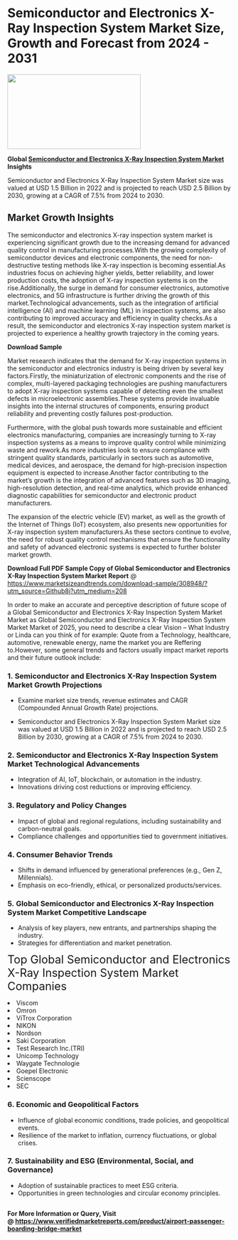 <H1>Semiconductor and Electronics X-Ray Inspection System Market Size, Growth and Forecast from 2024 - 2031</H1><img class="aligncenter size-medium wp-image-584254" src="https://thirdeyenews.in/wp-content/uploads/2024/09/Global-Market-Research-300x168.jpeg" alt="" width="300" height="168" /><p><strong>Global&nbsp;<a href="https://www.marketsizeandtrends.com/download-sample/308948/?utm_source=Github8j?utm_medium=208">Semiconductor and Electronics X-Ray Inspection System Market</a> Insights</strong></p><p>Semiconductor and Electronics X-Ray Inspection System Market size was valued at USD 1.5 Billion in 2022 and is projected to reach USD 2.5 Billion by 2030, growing at a CAGR of 7.5% from 2024 to 2030.</p><p><h2>Market Growth Insights</h2> <p>The semiconductor and electronics X-ray inspection system market is experiencing significant growth due to the increasing demand for advanced quality control in manufacturing processes.With the growing complexity of semiconductor devices and electronic components, the need for non-destructive testing methods like X-ray inspection is becoming essential.As industries focus on achieving higher yields, better reliability, and lower production costs, the adoption of X-ray inspection systems is on the rise.Additionally, the surge in demand for consumer electronics, automotive electronics, and 5G infrastructure is further driving the growth of this market.Technological advancements, such as the integration of artificial intelligence (AI) and machine learning (ML) in inspection systems, are also contributing to improved accuracy and efficiency in quality checks.As a result, the semiconductor and electronics X-ray inspection system market is projected to experience a healthy growth trajectory in the coming years.</p> <p><strong>Download Sample</strong></p> <p>Market research indicates that the demand for X-ray inspection systems in the semiconductor and electronics industry is being driven by several key factors.Firstly, the miniaturization of electronic components and the rise of complex, multi-layered packaging technologies are pushing manufacturers to adopt X-ray inspection systems capable of detecting even the smallest defects in microelectronic assemblies.These systems provide invaluable insights into the internal structures of components, ensuring product reliability and preventing costly failures post-production.</p> <p>Furthermore, with the global push towards more sustainable and efficient electronics manufacturing, companies are increasingly turning to X-ray inspection systems as a means to improve quality control while minimizing waste and rework.As more industries look to ensure compliance with stringent quality standards, particularly in sectors such as automotive, medical devices, and aerospace, the demand for high-precision inspection equipment is expected to increase.Another factor contributing to the market’s growth is the integration of advanced features such as 3D imaging, high-resolution detection, and real-time analytics, which provide enhanced diagnostic capabilities for semiconductor and electronic product manufacturers.</p> <p>The expansion of the electric vehicle (EV) market, as well as the growth of the Internet of Things (IoT) ecosystem, also presents new opportunities for X-ray inspection system manufacturers.As these sectors continue to evolve, the need for robust quality control mechanisms that ensure the functionality and safety of advanced electronic systems is expected to further bolster market growth.</p> <p><span class=""><strong>Download Full PDF Sample Copy of Global Semiconductor and Electronics X-Ray Inspection System Market Report</strong> @ <a href="https://www.marketsizeandtrends.com/download-sample/308948/?utm_source=Github8j?utm_medium=208" target="_blank">https://www.marketsizeandtrends.com/download-sample/308948/?utm_source=Github8j?utm_medium=208</a></span></p><p>In order to make an accurate and perceptive description of future scope of a Global&nbsp;Semiconductor and Electronics X-Ray Inspection System Market Market as Global&nbsp;Semiconductor and Electronics X-Ray Inspection System Market Market of 2025, you need to describe a clear Vision &ndash; What Industry or Linda can you think of for example: Quote from a Technology, healthcare, automotive, renewable energy, name the market you are Reffering to.However, some general trends and factors usually impact market reports and their future outlook include:</p><h3>1.&nbsp;<strong>Semiconductor and Electronics X-Ray Inspection System Market Growth Projections</strong></h3><ul><li>Examine market size trends, revenue estimates and CAGR (Compounded Annual Growth Rate) projections.</li><li><p>Semiconductor and Electronics X-Ray Inspection System Market size was valued at USD 1.5 Billion in 2022 and is projected to reach USD 2.5 Billion by 2030, growing at a CAGR of 7.5% from 2024 to 2030.</p></li></ul><h3>2.&nbsp;<strong>Semiconductor and Electronics X-Ray Inspection System Market Technological Advancements</strong></h3><ul><li>Integration of AI, IoT, blockchain, or automation in the industry.</li><li>Innovations driving cost reductions or improving efficiency.</li></ul><h3>3.&nbsp;<strong>Regulatory and Policy Changes</strong></h3><ul><li>Impact of global and regional regulations, including sustainability and carbon-neutral goals.</li><li>Compliance challenges and opportunities tied to government initiatives.</li></ul><h3>4.&nbsp;<strong>Consumer Behavior Trends</strong></h3><ul><li>Shifts in demand influenced by generational preferences (e.g., Gen Z, Millennials).</li><li>Emphasis on eco-friendly, ethical, or personalized products/services.</li></ul><h3>5.&nbsp;<strong>Global Semiconductor and Electronics X-Ray Inspection System Market Competitive Landscape</strong></h3><ul><li>Analysis of key players, new entrants, and partnerships shaping the industry.</li><li>Strategies for differentiation and market penetration.</li></ul><p data-pm-slice="1 1 []"><span style="color: inherit; font-family: inherit; font-size: 25px;">Top Global Semiconductor and Electronics X-Ray Inspection System Market Companies</span></p><div class="" data-test-id=""><p><li>Viscom</li><li> Omron</li><li> ViTrox Corporation</li><li> NIKON</li><li> Nordson</li><li> Saki Corporation</li><li> Test Research Inc.(TRI)</li><li> Unicomp Technology</li><li> Waygate Technologie</li><li> Goepel Electronic</li><li> Scienscope</li><li> SEC</li></p></div><h3>6.&nbsp;<strong>Economic and Geopolitical Factors</strong></h3><ul><li>Influence of global economic conditions, trade policies, and geopolitical events.</li><li>Resilience of the market to inflation, currency fluctuations, or global crises.</li></ul><h3>7.&nbsp;<strong>Sustainability and ESG (Environmental, Social, and Governance)</strong></h3><ul><li>Adoption of sustainable practices to meet ESG criteria.</li><li>Opportunities in green technologies and circular economy principles.</li></ul><h2><strong style="font-size: 14px;">For More Information or Query, Visit @&nbsp;</strong><a style="background-color: #ffffff; font-size: 14px;" href="https://www.marketsizeandtrends.com/report/semiconductor-and-electronics-x-ray-inspection-system-market/" target="_blank">https://www.verifiedmarketreports.com/product/airport-passenger-boarding-bridge-market</a></h2>